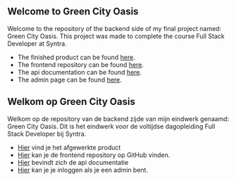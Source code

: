
## Welcome to Green City Oasis

Welcome to the repository of the backend side of my final project named: Green City Oasis. This project was made to complete the course Full Stack Developer at Syntra.

- The finished product can be found  [here](https://green-city-oasis.vercel.app/).
- The frontend repository can be found [here](https://github.com/Hannelore-L/Green_City_Oasis-Final_Project-Frontend).
- The api documentation can be found [here](https://wdev.be/wdev_hannelore/eindwerk/api).
- The admin page can be found [here](https://wdev.be/wdev_hannelore/eindwerk/gco_admin/login).


## Welkom op Green City Oasis

Welkom op de repository van de backend zijde van mijn eindwerk genaamd: Green City Oasis. Dit is het eindwerk voor de voltijdse dagopleiding Full Stack Developer bij Syntra.

- [Hier](https://green-city-oasis.vercel.app/) vind je het afgewerkte product
- [Hier](https://github.com/Hannelore-L/Green_City_Oasis-Final_Project-Frontend) kan je de frontend repository op GitHub vinden.
- [Hier](https://wdev.be/wdev_hannelore/eindwerk/api) bevindt zich de api documentatie
- [Hier](https://wdev.be/wdev_hannelore/eindwerk/gco_admin/login) kan je je inloggen als je een admin bent.

